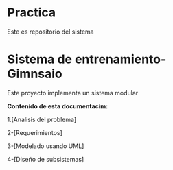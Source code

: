 # Practica 
Este es repositorio del sistema
# Sistema de entrenamiento- Gimnsaio
Este proyecto implementa un sistema modular

**Contenido de esta documentacim:**

1.[Analisis del problema]

2-[Requerimientos]

3-[Modelado usando UML]

4-[Diseño de subsistemas]


